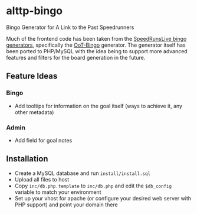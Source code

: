 # alttp-bingo

Bingo Generator for A Link to the Past Speedrunners

Much of the frontend code has been taken from the [SpeedRunsLive bingo generators](https://github.com/gustafsonk/SRL/tree/master/srl/pages/tools), specifically the [OoT-Bingo](https://github.com/giuocob/OoT-Bingo) generator. The generator itself has been ported to PHP/MySQL with the idea being to support more advanced features and filters for the board generation in the future.

## Feature Ideas

### Bingo

- Add tooltips for information on the goal itself (ways to achieve it, any other metadata)

### Admin

- Add field for goal notes

## Installation

- Create a MySQL database and run `install/install.sql`
- Upload all files to host
- Copy `inc/db.php.template` to `inc/db.php` and edit the `$db_config` variable to match your environment
- Set up your vhost for apache (or configure your desired web server with PHP support) and point your domain there

